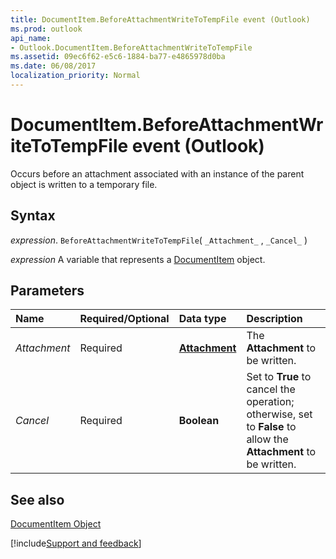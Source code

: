 ```yaml
---
title: DocumentItem.BeforeAttachmentWriteToTempFile event (Outlook)
ms.prod: outlook
api_name:
- Outlook.DocumentItem.BeforeAttachmentWriteToTempFile
ms.assetid: 09ec6f62-e5c6-1884-ba77-e4865978d0ba
ms.date: 06/08/2017
localization_priority: Normal
---
```



# DocumentItem.BeforeAttachmentWriteToTempFile event (Outlook)

Occurs before an attachment associated with an instance of the parent object is written to a temporary file.


## Syntax

_expression_. `BeforeAttachmentWriteToTempFile`( `_Attachment_` , `_Cancel_` )

_expression_ A variable that represents a [DocumentItem](Outlook.DocumentItem.md) object.


## Parameters



|Name|Required/Optional|Data type|Description|
|:-----|:-----|:-----|:-----|
| _Attachment_|Required| **[Attachment](Outlook.Attachment.md)**|The  **Attachment** to be written.|
| _Cancel_|Required| **Boolean**|Set to  **True** to cancel the operation; otherwise, set to **False** to allow the **Attachment** to be written.|

## See also


[DocumentItem Object](Outlook.DocumentItem.md)

[!include[Support and feedback](~/includes/feedback-boilerplate.md)]